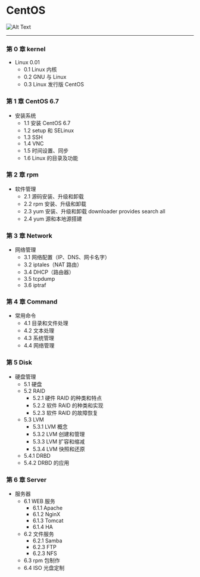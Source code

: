 
# CentOS #

![Alt Text](https://www.centos.org/images/logo_small.png "CentOS")

-----------------------------------

### 第 0 章 kernel ###

*  Linux 0.01
   * 0.1 Linux 内核
   * 0.2 GNU 与 Linux
   * 0.3 Linux 发行版 CentOS

### 第 1 章 CentOS 6.7 ###

* 安装系统
  * 1.1 安装 CentOS 6.7
  * 1.2 setup 和 SELinux
  * 1.3 SSH
  * 1.4 VNC
  * 1.5 时间设置、同步
  * 1.6 Linux 的目录及功能

### 第 2 章 rpm ###

* 软件管理
  * 2.1 源码安装、升级和卸载
  * 2.2 rpm 安装、升级和卸载
  * 2.3 yum 安装、升级和卸载 downloader provides search all
  * 2.4 yum 源和本地源搭建

### 第 3 章 Network ###

* 网络管理
  * 3.1 网络配置（IP、DNS、网卡名字）
  * 3.2 iptales（NAT 路由）
  * 3.4 DHCP（路由器）
  * 3.5 tcpdump
  * 3.6 iptraf

### 第 4 章 Command ###

* 常用命令
  * 4.1 目录和文件处理
  * 4.2 文本处理
  * 4.3 系统管理
  * 4.4 网络管理

### 第 5 Disk ###

* 硬盘管理
  * 5.1 硬盘
  * 5.2 RAID
    * 5.2.1 硬件 RAID 的种类和特点
    * 5.2.2 软件 RAID 的种类和实现
    * 5.2.3 软件 RAID 的故障恢复
  * 5.3 LVM
    * 5.3.1 LVM 概念
    * 5.3.2 LVM 创建和管理
    * 5.3.3 LVM 扩容和缩减
    * 5.3.4 LVM 快照和还原
  * 5.4.1 DRBD
  * 5.4.2 DRBD 的应用

### 第 6 章 Server ###

* 服务器
  * 6.1 WEB 服务
     * 6.1.1 Apache
     * 6.1.2 NginX
     * 6.1.3 Tomcat
     * 6.1.4 HA
  * 6.2 文件服务
     * 6.2.1 Samba
     * 6.2.3 FTP
     * 6.2.3 NFS
  * 6.3 rpm 包制作
  * 6.4 ISO 光盘定制















